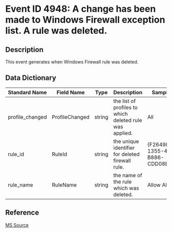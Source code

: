 # Event ID 4948: A change has been made to Windows Firewall exception list. A rule was deleted.

## Description

This event generates when Windows Firewall rule was deleted.

## Data Dictionary

|Standard Name|Field Name|Type|Description|Sample Value|
|---|---|---|---|---|
|profile_changed|ProfileChanged|string|the list of profiles to which deleted rule was applied.|All|
|rule_id|RuleId|string|the unique identifier for deleted firewall rule.|{F2649D59-1355-4E3C-B886-CDD08B683199}|
|rule_name|RuleName|string|the name of the rule which was deleted.|Allow All Rule|

## Reference

[MS Source](https://github.com/MicrosoftDocs/windows-itpro-docs/blob/public/windows/security/threat-protection/auditing/event-4948.md)